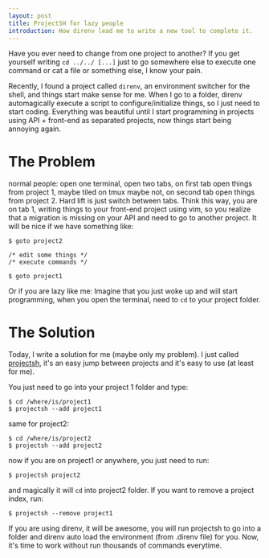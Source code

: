 ```yaml
---
layout: post
title: ProjectSH for lazy people
introduction: How direnv lead me to write a new tool to complete it.
---
```


Have you ever need to change from one project to another? If you get yourself writing `cd ../../ [...]` just to go somewhere else to execute one command or cat a file or something else, I know your pain.

Recently, I found a project called `direnv`, an environment switcher for the shell, and things start make sense for me. When I go to a folder, direnv automagically execute a script to configure/initialize things, so I just need to start coding. Everything was beautiful until I start programming in projects using API + front-end as separated projects, now things start being annoying again.

# The Problem

normal people: open one terminal, open two tabs, on first tab open things from project 1, maybe tiled on tmux maybe not, on second tab open things from project 2. Hard lift is just switch between tabs.
Think this way, you are on tab 1, writing things to your front-end project using vim, so you realize that a migration is missing on your API and need to go to another project. It will be nice if we have something like:

```
$ goto project2

/* edit some things */
/* execute commands */

$ goto project1
```

Or if you are lazy like me: Imagine that you just woke up and will start programming, when you open the terminal, need to `cd` to your project folder.

# The Solution

Today, I write a solution for me (maybe only my problem). I just called [projectsh](https://github.com/StefanYohansson/projectsh), it's an easy jump between projects and it's easy to use (at least for me).

You just need to go into your project 1 folder and type:

```
$ cd /where/is/project1
$ projectsh --add project1
```

same for project2:

```
$ cd /where/is/project2
$ projectsh --add project2
```

now if you are on project1 or anywhere, you just need to run:

```
$ projectsh project2
```

and magically it will `cd` into project2 folder.
If you want to remove a project index, run:

```
$ projectsh --remove project1
```

If you are using direnv, it will be awesome, you will run projectsh to go into a folder and direnv auto load the environment (from .direnv file) for you. Now, it's time to work without run thousands of commands everytime.
